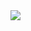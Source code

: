

<img src ="https://github-readme-stats.vercel.app/api?username=nikhilkatekhaye&&show_icons=true&title_color=ffffff&icon_color=bb2acf&text_color=daf7dc&bg_color=151515">
